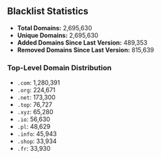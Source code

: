 ## Blacklist Statistics

- **Total Domains:** 2,695,630
- **Unique Domains:** 2,695,630
- **Added Domains Since Last Version:** 489,353
- **Removed Domains Since Last Version:** 815,639

### Top-Level Domain Distribution

-  `.com`: 1,280,391
-  `.org`: 224,671
-  `.net`: 173,300
-  `.top`: 76,727
-  `.xyz`: 65,280
-  `.io`: 56,630
-  `.pl`: 48,629
-  `.info`: 45,943
-  `.shop`: 33,934
-  `.fr`: 33,930
